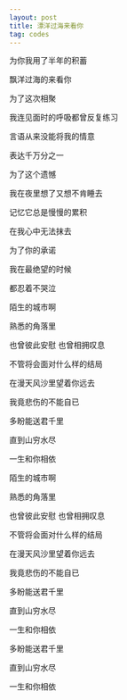 ```yaml
---
layout: post
title: 漂洋过海来看你
tag: codes
---
```


为你我用了半年的积蓄

飘洋过海的来看你

为了这次相聚

我连见面时的呼吸都曾反复练习

言语从来没能将我的情意

表达千万分之一

为了这个遗憾

我在夜里想了又想不肯睡去

记忆它总是慢慢的累积

在我心中无法抹去

为了你的承诺

我在最绝望的时候

都忍着不哭泣

陌生的城市啊

熟悉的角落里

也曾彼此安慰 也曾相拥叹息

不管将会面对什么样的结局

在漫天风沙里望着你远去

我竟悲伤的不能自已

多盼能送君千里

直到山穷水尽

一生和你相依

陌生的城市啊

熟悉的角落里

也曾彼此安慰 也曾相拥叹息

不管将会面对什么样的结局

在漫天风沙里望着你远去

我竟悲伤的不能自已

多盼能送君千里

直到山穷水尽

一生和你相依

多盼能送君千里

直到山穷水尽

一生和你相依